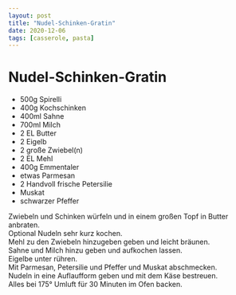 ```yaml
---
layout: post
title: "Nudel-Schinken-Gratin"
date: 2020-12-06
tags: [casserole, pasta]
---
```

# Nudel-Schinken-Gratin

- 500g Spirelli
- 400g Kochschinken
- 400ml Sahne
- 700ml Milch
- 2 EL Butter
- 2 Eigelb
- 2 große Zwiebel(n)
- 2 EL Mehl
- 400g Emmentaler
- etwas Parmesan
- 2 Handvoll frische Petersilie
- Muskat
- schwarzer Pfeffer

Zwiebeln und Schinken würfeln und in einem großen Topf in Butter anbraten.  
Optional Nudeln sehr kurz kochen.  
Mehl zu den Zwiebeln hinzugeben geben und leicht bräunen.  
Sahne und Milch hinzu geben und aufkochen lassen.  
Eigelbe unter rühren.  
Mit Parmesan, Petersilie und Pfeffer und Muskat abschmecken.  
Nudeln in eine Auflaufform geben und mit dem Käse bestreuen.  
Alles bei 175° Umluft für 30 Minuten im Ofen backen.  
